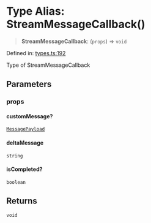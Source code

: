 # Type Alias: StreamMessageCallback()

> **StreamMessageCallback**: (`props`) => `void`

Defined in: [types.ts:192](https://github.com/GeoDaCenter/openassistant/blob/d3d47c677c43fcc70dca2b232c88b920fa91a250/packages/core/src/types.ts#L192)

Type of StreamMessageCallback

## Parameters

### props

#### customMessage?

[`MessagePayload`](MessagePayload.md)

#### deltaMessage

`string`

#### isCompleted?

`boolean`

## Returns

`void`
